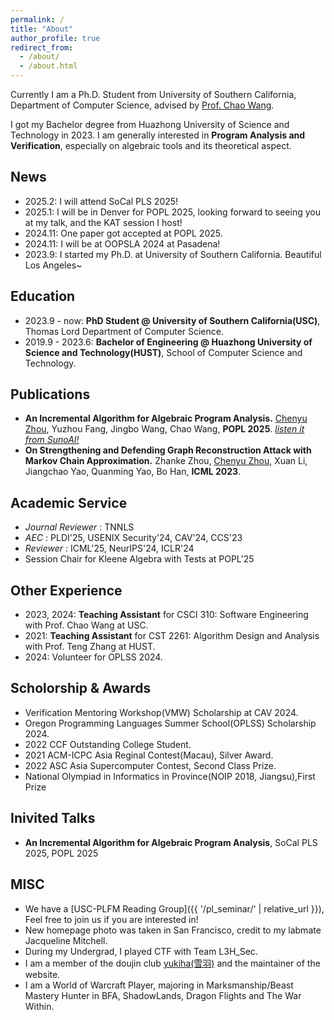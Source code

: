 ```yaml
---
permalink: /
title: "About"
author_profile: true
redirect_from: 
  - /about/
  - /about.html
---
```



Currently I am a Ph.D. Student from University of Southern California, Department of Computer Science, advised by [Prof. Chao Wang](https://sites.usc.edu/chaowang/).

I got my Bachelor degree from Huazhong University of Science and Technology in 2023. I am generally interested in **Program Analysis and Verification**, especially on algebraic tools and its theoretical aspect.

News
------
- 2025.2: I will attend SoCal PLS 2025!
- 2025.1: I will be in Denver for POPL 2025, looking forward to seeing you at my talk, and the KAT session I host!
- 2024.11: One paper got accepted at POPL 2025.
- 2024.11: I will be at OOPSLA 2024 at Pasadena!
- 2023.9:  I started my Ph.D. at University of Southern California. Beautiful Los Angeles~

Education
------
- 2023.9 - now: **PhD Student @ University of Southern California(USC)**, Thomas Lord Department of Computer Science.
- 2019.9 - 2023.6: **Bachelor of Engineering @ Huazhong University of Science and Technology(HUST)**, School of Computer Science and Technology.

Publications
------
- **An Incremental Algorithm for Algebraic Program Analysis.** <u>Chenyu Zhou</u>, Yuzhou Fang, Jingbo Wang, Chao Wang, **POPL 2025**.  [*listen it from SunoAI!*](https://suno.com/song/ffa17b6e-0c60-4509-b683-7fd58df2ce3d?sh=WK7l7wmk0iB9SRVT)
- **On Strengthening and Defending Graph Reconstruction Attack with Markov Chain Approximation.** Zhanke Zhou, <u>Chenyu Zhou</u>, Xuan Li, Jiangchao Yao, Quanming Yao, Bo Han, **ICML 2023**.

Academic Service
------
- *Journal Reviewer* : TNNLS
- *AEC* : PLDI'25, USENIX Security'24, CAV'24, CCS'23
- *Reviewer* : ICML'25, NeurIPS'24, ICLR'24
- Session Chair for Kleene Algebra with Tests at POPL'25


Other Experience
------
- 2023, 2024: **Teaching Assistant** for CSCI 310: Software Engineering with Prof. Chao Wang at USC.
- 2021: **Teaching Assistant** for CST 2261: Algorithm Design and Analysis with Prof. Teng Zhang at HUST.
- 2024: Volunteer for OPLSS 2024.

Scholorship & Awards
------
- Verification Mentoring Workshop(VMW) Scholarship at CAV 2024.
- Oregon Programming Languages Summer School(OPLSS) Scholarship 2024.
- 2022 CCF Outstanding College Student.
- 2021 ACM-ICPC Asia Reginal Contest(Macau), Silver Award.
- 2022 ASC Asia Supercomputer Contest, Second Class Prize.
- National Olympiad in Informatics in Province(NOIP 2018, Jiangsu),First Prize

Inivited Talks
-----
- **An Incremental Algorithm for Algebraic Program Analysis**, SoCal PLS 2025, POPL 2025

MISC
------
- We have a [USC-PLFM Reading Group]({{ '/pl_seminar/' | relative_url }}), Feel free to join us if you are interested in!
- New homepage photo was taken in San Francisco, credit to my labmate Jacqueline Mitchell.
- During my Undergrad, I played CTF with Team L3H_Sec.
- I am a member of the doujin club [yukiha(雪羽)](https://yukiha.org) and the maintainer of the website.
- I am a World of Warcraft Player, majoring in Marksmanship/Beast Mastery Hunter in BFA, ShadowLands, Dragon Flights and The War Within.

